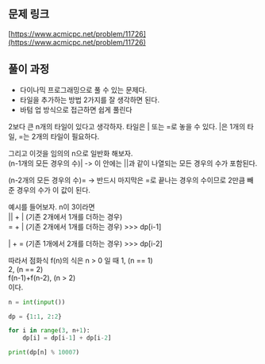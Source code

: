 ## 문제 링크

[https://www.acmicpc.net/problem/11726](https://www.acmicpc.net/problem/11726)

## 풀이 과정

- 다이나믹 프로그래밍으로 풀 수 있는 문제다.
- 타일을 추가하는 방법 2가지를 잘 생각하면 된다.
- 바텀 업 방식으로 접근하면 쉽게 풀린다

2보다 큰 n개의 타일이 있다고 생각하자.
타일은 | 또는 =로 놓을 수 있다. |은 1개의 타일, =는 2개의 타일이 필요하다.

그리고 이것을 임의의 n으로 일반화 해보자.  
(n-1개의 모든 경우의 수)|
-> 이 안에는 ||과 같이 나열되는 모든 경우의 수가 포함된다.

(n-2개의 모든 경우의 수)=
-> 반드시 마지막은 =로 끝나는 경우의 수이므로 2만큼 빼준 경우의 수가 이 값이 된다.

예시를 들어보자. n이 3이라면  
|| + | (기존 2개에서 1개를 더하는 경우)  
= + | (기존 2개에서 1개를 더하는 경우) >>> dp[i-1]

| + = (기존 1개에서 2개를 더하는 경우) >>> dp[i-2]

따라서 점화식 f(n)의 식은
n > 0 일 때
1, (n == 1)  
2, (n == 2)  
f(n-1)+f(n-2), (n > 2)  
이다.

```python
n = int(input())

dp = {1:1, 2:2}

for i in range(3, n+1):
    dp[i] = dp[i-1] + dp[i-2]

print(dp[n] % 10007)

```
